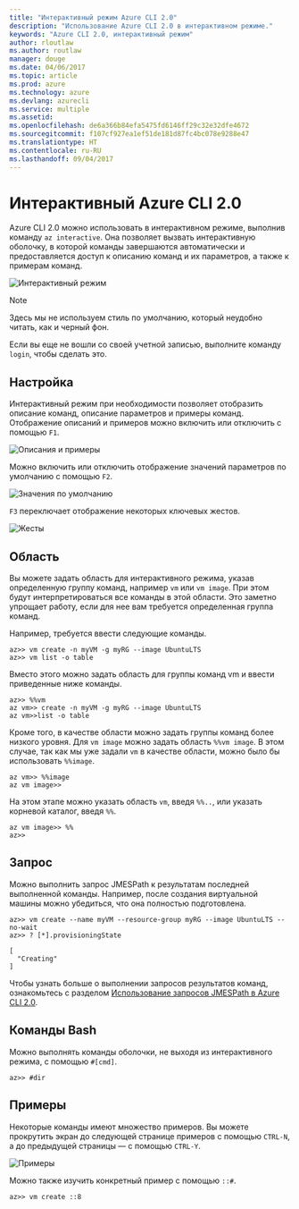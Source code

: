 ```yaml
---
title: "Интерактивный режим Azure CLI 2.0"
description: "Использование Azure CLI 2.0 в интерактивном режиме."
keywords: "Azure CLI 2.0, интерактивный режим"
author: rloutlaw
ms.author: routlaw
manager: douge
ms.date: 04/06/2017
ms.topic: article
ms.prod: azure
ms.technology: azure
ms.devlang: azurecli
ms.service: multiple
ms.assetid: 
ms.openlocfilehash: de6a366b84efa5475fd6146ff29c32e32dfe4672
ms.sourcegitcommit: f107cf927ea1ef51de181d87fc4bc078e9288e47
ms.translationtype: HT
ms.contentlocale: ru-RU
ms.lasthandoff: 09/04/2017
---
```

# <a name="interactive-azure-cli-20"></a>Интерактивный Azure CLI 2.0

Azure CLI 2.0 можно использовать в интерактивном режиме, выполнив команду `az interactive`.
Она позволяет вызвать интерактивную оболочку, в которой команды завершаются автоматически и предоставляется доступ к описанию команд и их параметров, а также к примерам команд.

![Интерактивный режим](./media/interactive-azure-cli/webapp-create.png)

> [!NOTE]
> Здесь мы не используем стиль по умолчанию, который неудобно читать, как и черный фон.

Если вы еще не вошли со своей учетной записью, выполните команду `login`, чтобы сделать это.

## <a name="configure"></a>Настройка

Интерактивный режим при необходимости позволяет отобразить описание команд, описание параметров и примеры команд.
Отображение описаний и примеров можно включить или отключить с помощью `F1`.

![Описания и примеры](./media/interactive-azure-cli/descriptions-and-examples.png)

Можно включить или отключить отображение значений параметров по умолчанию с помощью `F2`.

![Значения по умолчанию](./media/interactive-azure-cli/defaults.png)

`F3` переключает отображение некоторых ключевых жестов.

![Жесты](./media/interactive-azure-cli/gestures.png)

## <a name="scope"></a>Область

Вы можете задать область для интерактивного режима, указав определенную группу команд, например `vm` или `vm image`.
При этом будут интерпретироваться все команды в этой области.
Это заметно упрощает работу, если для нее вам требуется определенная группа команд.

Например, требуется ввести следующие команды.

```azurecli
az>> vm create -n myVM -g myRG --image UbuntuLTS
az>> vm list -o table
```

Вместо этого можно задать область для группы команд vm и ввести приведенные ниже команды.

```azurecli
az>> %%vm
az vm>> create -n myVM -g myRG --image UbuntuLTS
az vm>>list -o table
```

Кроме того, в качестве области можно задать группы команд более низкого уровня.
Для `vm image` можно задать область `%%vm image`.
В этом случае, так как мы уже задали `vm` в качестве области, можно было бы использовать `%%image`.

```azurecli
az vm>> %%image
az vm image>>
```

На этом этапе можно указать область `vm`, введя `%%..`, или указать корневой каталог, введя `%%`.

```azurecli
az vm image>> %%
az>>
```

## <a name="query"></a>Запрос

Можно выполнить запрос JMESPath к результатам последней выполненной команды.
Например, после создания виртуальной машины можно убедиться, что она полностью подготовлена.

```azurecli
az>> vm create --name myVM --resource-group myRG --image UbuntuLTS --no-wait
az>> ? [*].provisioningState
```

```
[
  "Creating"
]
```

Чтобы узнать больше о выполнении запросов результатов команд, ознакомьтесь с разделом [Использование запросов JMESPath в Azure CLI 2.0](query-azure-cli.md).

## <a name="bash-commands"></a>Команды Bash

Можно выполнять команды оболочки, не выходя из интерактивного режима, с помощью `#[cmd]`.

```azurecli
az>> #dir
```

## <a name="examples"></a>Примеры

Некоторые команды имеют множество примеров.
Вы можете прокрутить экран до следующей странице примеров с помощью `CTRL-N`, а до предыдущей страницы — с помощью `CTRL-Y`.

![Примеры](./media/interactive-azure-cli/examples.png)

Можно также изучить конкретный пример с помощью `::#`.

```azurecli
az>> vm create ::8
```
